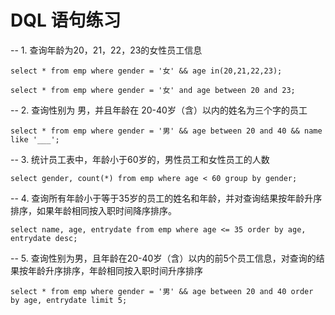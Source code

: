 # DQL 语句练习

-- 1. 查询年龄为20，21，22，23的女性员工信息

    select * from emp where gender = '女' && age in(20,21,22,23);

    select * from emp where gender = '女' and age between 20 and 23;



-- 2. 查询性别为 男，并且年龄在 20-40岁（含）以内的姓名为三个字的员工

    select * from emp where gender = '男' && age between 20 and 40 && name like '___';



-- 3. 统计员工表中，年龄小于60岁的，男性员工和女性员工的人数

    select gender, count(*) from emp where age < 60 group by gender;



-- 4. 查询所有年龄小于等于35岁的员工的姓名和年龄，并对查询结果按年龄升序排序，如果年龄相同按入职时间降序排序。

    select name, age, entrydate from emp where age <= 35 order by age, entrydate desc;



-- 5. 查询性别为男，且年龄在20-40岁（含）以内的前5个员工信息，对查询的结果按年龄升序排序，年龄相同按入职时间升序排序

    select * from emp where gender = '男' && age between 20 and 40 order by age, entrydate limit 5;
